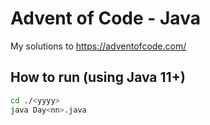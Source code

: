 # Advent of Code - Java

My solutions to <https://adventofcode.com/>

## How to run (using Java 11+)

```sh
cd ./<yyyy>
java Day<nn>.java
```
